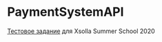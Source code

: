 # PaymentSystemAPI    
[Тестовое задание](https://github.com/FJCrux/xsolla-backend-school-2020) для Xsolla Summer School 2020
